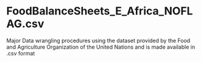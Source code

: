 # FoodBalanceSheets_E_Africa_NOFLAG.csv
Major Data wrangling procedures using the dataset provided by the Food and Agriculture Organization of the United Nations and is made available in .csv format
